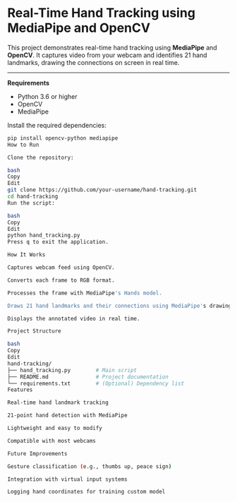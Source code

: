 # Real-Time Hand Tracking using MediaPipe and OpenCV

This project demonstrates real-time hand tracking using **MediaPipe** and **OpenCV**. It captures video from your webcam and identifies 21 hand landmarks, drawing the connections on screen in real time.

---

**Requirements**

- Python 3.6 or higher  
- OpenCV  
- MediaPipe  

Install the required dependencies:

```bash
pip install opencv-python mediapipe
How to Run

Clone the repository:

bash
Copy
Edit
git clone https://github.com/your-username/hand-tracking.git
cd hand-tracking
Run the script:

bash
Copy
Edit
python hand_tracking.py
Press q to exit the application.

How It Works

Captures webcam feed using OpenCV.

Converts each frame to RGB format.

Processes the frame with MediaPipe's Hands model.

Draws 21 hand landmarks and their connections using MediaPipe's drawing utilities.

Displays the annotated video in real time.

Project Structure

bash
Copy
Edit
hand-tracking/
├── hand_tracking.py        # Main script
├── README.md               # Project documentation
└── requirements.txt        # (Optional) Dependency list
Features

Real-time hand landmark tracking

21-point hand detection with MediaPipe

Lightweight and easy to modify

Compatible with most webcams

Future Improvements

Gesture classification (e.g., thumbs up, peace sign)

Integration with virtual input systems

Logging hand coordinates for training custom model
